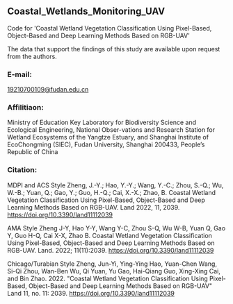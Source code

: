 ## Coastal_Wetlands_Monitoring_UAV
Code for 'Coastal Wetland Vegetation Classification Using Pixel-Based, Object-Based and Deep Learning Methods Based on RGB-UAV'

The data that support the findings of this study are available upon request from the authors.

### E-mail: 
19210700109@fudan.edu.cn

### Affilitiaon: 
Ministry of Education Key Laboratory for Biodiversity Science and Ecological Engineering, 
National Obser-vations and Research Station for Wetland Ecosystems of the Yangtze Estuary, 
and Shanghai Institute of EcoChongming (SIEC), Fudan University, Shanghai 200433, People’s Republic of China

### Citation:
MDPI and ACS Style
Zheng, J.-Y.; Hao, Y.-Y.; Wang, Y.-C.; Zhou, S.-Q.; Wu, W.-B.; Yuan, Q.; Gao, Y.; Guo, H.-Q.; Cai, X.-X.; Zhao, B. Coastal Wetland Vegetation Classification Using Pixel-Based, Object-Based and Deep Learning Methods Based on RGB-UAV. Land 2022, 11, 2039. https://doi.org/10.3390/land11112039

AMA Style
Zheng J-Y, Hao Y-Y, Wang Y-C, Zhou S-Q, Wu W-B, Yuan Q, Gao Y, Guo H-Q, Cai X-X, Zhao B. Coastal Wetland Vegetation Classification Using Pixel-Based, Object-Based and Deep Learning Methods Based on RGB-UAV. Land. 2022; 11(11):2039. https://doi.org/10.3390/land11112039

Chicago/Turabian Style
Zheng, Jun-Yi, Ying-Ying Hao, Yuan-Chen Wang, Si-Qi Zhou, Wan-Ben Wu, Qi Yuan, Yu Gao, Hai-Qiang Guo, Xing-Xing Cai, and Bin Zhao. 2022. "Coastal Wetland Vegetation Classification Using Pixel-Based, Object-Based and Deep Learning Methods Based on RGB-UAV" Land 11, no. 11: 2039. https://doi.org/10.3390/land11112039


